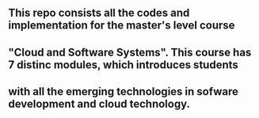 ## This repo consists all the codes and implementation for the master's level course
## "Cloud and Software Systems". This course has 7 distinc modules, which introduces students
## with all the emerging technologies in sofware development and cloud technology.
